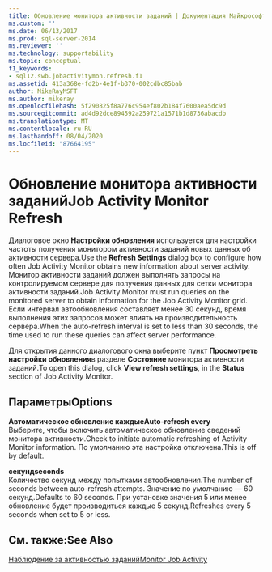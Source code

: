 ```yaml
---
title: Обновление монитора активности заданий | Документация Майкрософт
ms.custom: ''
ms.date: 06/13/2017
ms.prod: sql-server-2014
ms.reviewer: ''
ms.technology: supportability
ms.topic: conceptual
f1_keywords:
- sql12.swb.jobactivitymon.refresh.f1
ms.assetid: 413a368e-fd2b-4e1f-b370-002cdbc85bab
author: MikeRayMSFT
ms.author: mikeray
ms.openlocfilehash: 5f290825f8a776c954ef802b184f7600aea5dc9d
ms.sourcegitcommit: ad4d92dce894592a259721a1571b1d8736abacdb
ms.translationtype: MT
ms.contentlocale: ru-RU
ms.lasthandoff: 08/04/2020
ms.locfileid: "87664195"
---
```

# <a name="job-activity-monitor-refresh"></a><span data-ttu-id="9ff62-102">Обновление монитора активности заданий</span><span class="sxs-lookup"><span data-stu-id="9ff62-102">Job Activity Monitor Refresh</span></span>
  <span data-ttu-id="9ff62-103">Диалоговое окно **Настройки обновления** используется для настройки частоты получения монитором активности заданий новых данных об активности сервера.</span><span class="sxs-lookup"><span data-stu-id="9ff62-103">Use the **Refresh Settings** dialog box to configure how often Job Activity Monitor obtains new information about server activity.</span></span> <span data-ttu-id="9ff62-104">Монитор активности заданий должен выполнять запросы на контролируемом сервере для получения данных для сетки монитора активности заданий.</span><span class="sxs-lookup"><span data-stu-id="9ff62-104">Job Activity Monitor must run queries on the monitored server to obtain information for the Job Activity Monitor grid.</span></span> <span data-ttu-id="9ff62-105">Если интервал автообновления составляет менее 30 секунд, время выполнения этих запросов может влиять на производительность сервера.</span><span class="sxs-lookup"><span data-stu-id="9ff62-105">When the auto-refresh interval is set to less than 30 seconds, the time used to run these queries can affect server performance.</span></span>  
  
 <span data-ttu-id="9ff62-106">Для открытия данного диалогового окна выберите пункт **Просмотреть настройки обновления**в разделе **Состояние** монитора активности заданий.</span><span class="sxs-lookup"><span data-stu-id="9ff62-106">To open this dialog, click **View refresh settings**, in the **Status** section of Job Activity Monitor.</span></span>  
  
## <a name="options"></a><span data-ttu-id="9ff62-107">Параметры</span><span class="sxs-lookup"><span data-stu-id="9ff62-107">Options</span></span>  
 <span data-ttu-id="9ff62-108">**Автоматическое обновление каждые**</span><span class="sxs-lookup"><span data-stu-id="9ff62-108">**Auto-refresh every**</span></span>  
 <span data-ttu-id="9ff62-109">Выберите, чтобы включить автоматическое обновление сведений монитора активности.</span><span class="sxs-lookup"><span data-stu-id="9ff62-109">Check to initiate automatic refreshing of Activity Monitor information.</span></span> <span data-ttu-id="9ff62-110">По умолчанию эта настройка отключена.</span><span class="sxs-lookup"><span data-stu-id="9ff62-110">This is off by default.</span></span>  
  
 <span data-ttu-id="9ff62-111">**секунд**</span><span class="sxs-lookup"><span data-stu-id="9ff62-111">**seconds**</span></span>  
 <span data-ttu-id="9ff62-112">Количество секунд между попытками автообновления.</span><span class="sxs-lookup"><span data-stu-id="9ff62-112">The number of seconds between auto-refresh attempts.</span></span> <span data-ttu-id="9ff62-113">Значение по умолчанию — 60 секунд.</span><span class="sxs-lookup"><span data-stu-id="9ff62-113">Defaults to 60 seconds.</span></span> <span data-ttu-id="9ff62-114">При установке значения 5 или менее обновление будет производиться каждые 5 секунд.</span><span class="sxs-lookup"><span data-stu-id="9ff62-114">Refreshes every 5 seconds when set to 5 or less.</span></span>  
  
## <a name="see-also"></a><span data-ttu-id="9ff62-115">См. также:</span><span class="sxs-lookup"><span data-stu-id="9ff62-115">See Also</span></span>  
 [<span data-ttu-id="9ff62-116">Наблюдение за активностью заданий</span><span class="sxs-lookup"><span data-stu-id="9ff62-116">Monitor Job Activity</span></span>](../../ssms/agent/monitor-job-activity.md)  
  
  
